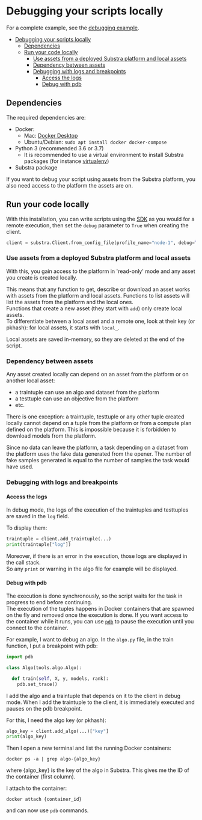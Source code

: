 # Debugging your scripts locally

For a complete example, see the [debugging example](../examples/debugging/README.md).

- [Debugging your scripts locally](#debugging-your-scripts-locally)
  - [Dependencies](#dependencies)
  - [Run your code locally](#run-your-code-locally)
    - [Use assets from a deployed Substra platform and local assets](#use-assets-from-a-deployed-substra-platform-and-local-assets)
    - [Dependency between assets](#dependency-between-assets)
    - [Debugging with logs and breakpoints](#debugging-with-logs-and-breakpoints)
      - [Access the logs](#access-the-logs)
      - [Debug with pdb](#debug-with-pdb)

## Dependencies

The required dependencies are:

- Docker:
  - Mac: [Docker Desktop](https://www.docker.com/products/docker-desktop)
  - Ubuntu/Debian: `sudo apt install docker docker-compose`
- Python 3 (recommended 3.6 or 3.7)
  - It is recommended to use a virtual environment to install Substra packages (for instance [virtualenv](https://virtualenv.pypa.io/en/latest/))
- Substra package

If you want to debug your script using assets from the Substra platform, you also need access to the platform the assets are on.


## Run your code locally

With this installation, you can write scripts using the [SDK](../references/sdk.md) as you would for a remote execution, then
set the `debug` parameter to `True` when creating the client.

```python
client = substra.Client.from_config_file(profile_name="node-1", debug=True)
```

### Use assets from a deployed Substra platform and local assets

With this, you gain access to the platform in 'read-only' mode and any asset you create is created locally.

This means that any function to get, describe or download an asset works with assets from the platform and local assets. Functions to
list assets will list the assets from the platform and the local ones.  
Functions that create a new asset (they start with `add`) only create local assets.  
To differentiate between a local asset and a remote one, look at their key (or pkhash): for local assets, it starts with `local_`.

Local assets are saved in-memory, so they are deleted at the end of the script.

### Dependency between assets

Any asset created locally can depend on an asset from the platform or on another local asset:
- a traintuple can use an algo and dataset from the platform
- a testtuple can use an objective from the platform
- etc.

There is one exception: a traintuple, testtuple or any other tuple created locally cannot depend on a tuple from the platform 
or from a compute plan defined on the platform. This is impossible because it is forbidden to download models from the platform.

Since no data can leave the platform, a task depending on a dataset from the platform uses the fake data generated from the opener. The
number of fake samples generated is equal to the number of samples the task would have used.

### Debugging with logs and breakpoints

#### Access the logs

In debug mode, the logs of the execution of the traintuples and testtuples are saved
in the `log` field.

To display them:

```python
traintuple = client.add_traintuple(...)
print(traintuple["log"])
```

Moreover, if there is an error in the execution, those logs are displayed in the call stack.  
So any `print` or warning in the algo file for example will be displayed.

#### Debug with pdb

The execution is done synchronously, so the script waits for the task in progress to end before continuing.  
The execution of the tuples happens in Docker containers that are spawned on the fly and removed once the execution is done.
If you want access to the container while it runs, you can use [`pdb`](https://docs.python.org/3.6/library/pdb.html#pdb.set_trace) to pause the execution 
until you connect to the container.

For example, I want to debug an algo. In the `algo.py` file, in the train function, I put a breakpoint with pdb:

```python
import pdb

class Algo(tools.algo.Algo):

  def train(self, X, y, models, rank):
    pdb.set_trace()
```

I add the algo and a traintuple that depends on it to the client in debug mode. When I add the traintuple to the client, it is immediately executed 
and pauses on the pdb breakpoint.

For this, I need the algo key (or pkhash):
```python
algo_key = client.add_algo(...)["key"]
print(algo_key)
```

Then I open a new terminal and list the running Docker containers:
```shell
docker ps -a | grep algo-{algo_key}
```
where {algo_key} is the key of the algo in Substra. This gives me the ID of the
container (first column).

I attach to the container:
```shell
docker attach {container_id}
```

and can now use `pdb` commands.
